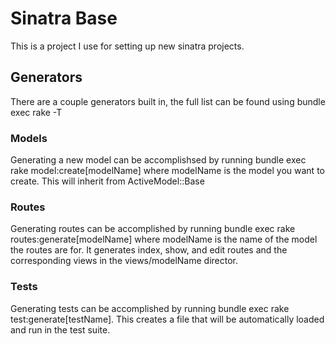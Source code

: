 # Sinatra Base
This is a project I use for setting up new sinatra projects.

## Generators

There are a couple generators built in, the full list can be found using bundle exec rake -T

### Models
Generating a new model can be accomplishsed by running bundle exec rake model:create[modelName] where modelName is the model you want to create. This will inherit from ActiveModel::Base

### Routes
Generating routes can be accomplished by running bundle exec rake routes:generate[modelName] where modelName is the name of the model the routes are for. It generates index, show, and edit routes and the corresponding views in the views/modelName director.

### Tests
Generating tests can be accomplished by running bundle exec rake test:generate[testName]. This creates a file that will be automatically loaded and run in the test suite. 